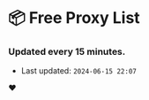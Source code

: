 # :package: Free Proxy List
### Updated every 15 minutes.

- Last updated: `2024-06-15 22:07`

:heart:
